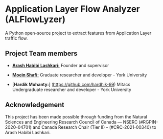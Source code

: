 # Application Layer Flow Analyzer (ALFlowLyzer)
A Python open-source project to extract features from Application Layer traffic flow. 



## Project Team members 

* [**Arash Habibi Lashkari:**](http://ahlashkari.com/index.asp) Founder and supervisor

* [**Moein Shafi:**](https://github.com/moein-shafi) Graduate researcher and developer - York University

* [**Hardik Mohanty:**] (https://github.com/hardhik-99) Mitacs Undergraduate researcher and developer - York University


## Acknowledgement
This project has been made possible through funding from the Natural Sciences and Engineering Research Council of Canada — NSERC (#RGPIN-2020-04701) and Canada Research Chair (Tier II) - (#CRC-2021-00340) to Arash Habibi Lashkari.
